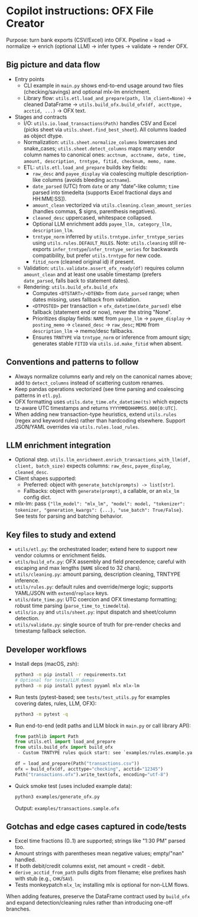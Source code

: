 # Copilot instructions: OFX File Creator

Purpose: turn bank exports (CSV/Excel) into OFX. Pipeline = load → normalize → enrich (optional LLM) → infer types → validate → render OFX.

## Big picture and data flow
- Entry points
  - CLI example in `main.py` shows end-to-end usage around two files (checking/savings) and optional mlx-lm enrichment.
  - Library flow: `utils.etl.load_and_prepare(path, llm_client=None)` → cleaned DataFrame → `utils.build_ofx.build_ofx(df, accttype, acctid, ...)` → OFX text.
- Stages and contracts
  - I/O: `utils.io.load_transactions(Path)` handles CSV and Excel (picks sheet via `utils.sheet.find_best_sheet`). All columns loaded as object dtype.
  - Normalization: `utils.sheet.normalize_columns` lowercases and snake_cases; `utils.sheet.detect_columns` maps many vendor column names to canonical ones: `acctnum, acctname, date, time, amount, description, trntype, fitid, checknum, memo, name`.
  - ETL: `utils.etl.load_and_prepare` builds key fields:
    - `raw_desc` and `payee_display` via coalescing multiple description-like columns (avoids bleeding `acctname`).
    - `date_parsed` (UTC) from `date` or any “date”-like column; `time` parsed into timedelta (supports Excel fractional days and HH:MM[:SS]).
    - `amount_clean` vectorized via `utils.cleaning.clean_amount_series` (handles commas, $ signs, parenthesis negatives).
    - `cleaned_desc` uppercased, whitespace collapsed.
    - Optional LLM enrichment adds `payee_llm, category_llm, description_llm`.
    - `trntype_norm` inferred by `utils.trntype.infer_trntype_series` using `utils.rules.DEFAULT_RULES`.
      Note: `utils.cleaning` still re-exports `infer_trntype`/`infer_trntype_series` for
      backwards compatibility, but prefer `utils.trntype` for new code.
    - `fitid_norm` (cleaned original id) if present.
  - Validation: `utils.validate.assert_ofx_ready(df)` requires column `amount_clean` and at least one usable timestamp (prefers `date_parsed`, falls back to statement dates).
  - Rendering: `utils.build_ofx.build_ofx`
    - Computes `<DTSTART>/<DTEND>` from `date_parsed` range; when dates missing, uses fallback from validation.
    - `<DTPOSTED>` per transaction = `ofx_datetime(date_parsed)` else fallback (statement end or now), never the string "None".
    - Prioritizes display fields: `NAME` from `payee_llm` → `payee_display` → `posting_memo` → `cleaned_desc` → `raw_desc`; `MEMO` from `description_llm` → memo/desc fallbacks.
    - Ensures `TRNTYPE` via `trntype_norm` or inference from amount sign; generates stable `FITID` via `utils.id.make_fitid` when absent.

## Conventions and patterns to follow
- Always normalize columns early and rely on the canonical names above; add to `detect_columns` instead of scattering custom renames.
- Keep pandas operations vectorized (see time parsing and coalescing patterns in `etl.py`).
- OFX formatting uses `utils.date_time.ofx_datetime(ts)` which expects tz-aware UTC timestamps and returns `YYYYMMDDHHMMSS.000[0:UTC]`.
- When adding new transaction-type heuristics, extend `utils.rules` (regex and keyword rules) rather than hardcoding elsewhere. Support JSON/YAML overrides via `utils.rules.load_rules`.

## LLM enrichment integration
- Optional step. `utils.llm_enrichment.enrich_transactions_with_llm(df, client, batch_size)` expects columns: `raw_desc`, `payee_display`, `cleaned_desc`.
- Client shapes supported:
  - Preferred: object with `generate_batch(prompts) -> list[str]`.
  - Fallbacks: object with `generate(prompt)`, a callable, or an `mlx_lm` config dict.
- mlx-lm: pass `{"llm_model": "mlx_lm", "model": model, "tokenizer": tokenizer, "generation_kwargs": {...}, "use_batch": True/False}`. See tests for parsing and batching behavior.

## Key files to study and extend
- `utils/etl.py`: the orchestrated loader; extend here to support new vendor columns or enrichment fields.
- `utils/build_ofx.py`: OFX assembly and field precedence; careful with escaping and max lengths (`NAME` sliced to 32 chars).
- `utils/cleaning.py`: amount parsing, description cleaning, TRNTYPE inference.
- `utils/rules.py`: default rules and override/merge logic; supports YAML/JSON with `extend`/`replace` keys.
- `utils/date_time.py`: UTC coercion and OFX timestamp formatting; robust time parsing (`parse_time_to_timedelta`).
- `utils/io.py` and `utils/sheet.py`: input dispatch and sheet/column detection.
- `utils/validate.py`: single source of truth for pre-render checks and timestamp fallback selection.

## Developer workflows
- Install deps (macOS, zsh):
  ```bash
  python3 -m pip install -r requirements.txt
  # Optional for tests/LLM demos
  python3 -m pip install pytest pyyaml mlx mlx-lm
  ```
- Run tests (pytest-based; see `tests/test_utils.py` for examples covering dates, rules, LLM, OFX):
  ```bash
  python3 -m pytest -q
  ```
- Run end-to-end (edit paths and LLM block in `main.py` or call library API):
  ```python
  from pathlib import Path
  from utils.etl import load_and_prepare
  from utils.build_ofx import build_ofx
   - Custom TRNTYPE rules quick start: see `examples/rules.example.yaml` as a template for overrides.

  df = load_and_prepare(Path("transactions.csv"))
  ofx = build_ofx(df, accttype="checking", acctid="12345")
  Path("transactions.ofx").write_text(ofx, encoding="utf-8")
  ```
 - Quick smoke test (uses included example data):
   ```bash
   python3 examples/generate_ofx.py
   ```
   Output: `examples/transactions.sample.ofx`

## Gotchas and edge cases captured in code/tests
- Excel time fractions (0..1) are supported; strings like "1:30 PM" parsed too.
- Amount strings with parentheses mean negative values; empty/"nan" handled.
- If both debit/credit columns exist, net amount = credit - debit.
- `derive_acctid_from_path` pulls digits from filename; else prefixes hash with stub (e.g., `CHK`/`SAV`).
- Tests monkeypatch `mlx_lm`; installing mlx is optional for non-LLM flows.

When adding features, preserve the DataFrame contract used by `build_ofx` and expand detection/cleaning rules rather than introducing one-off branches.
